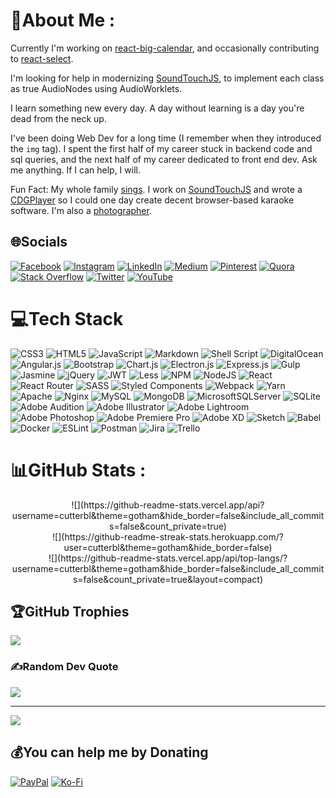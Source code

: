 # 💫About Me :
Currently I'm working on [react-big-calendar](https://github.com/jquense/react-big-calendar), and occasionally contributing to [react-select](https://github.com/JedWatson/react-select).

I'm looking for help in modernizing [SoundTouchJS](https://github.com/cutterbl/SoundTouchJS), to implement each class as true AudioNodes using AudioWorklets.

I learn something new every day. A day without learning is a day you're dead from the neck up.

I've been doing Web Dev for a long time (I remember when they introduced the `img` tag). I spent the first half of my career stuck in backend code and sql queries, and the next half of my career dedicated to front end dev. Ask me anything. If I can help, I will.

Fun Fact: My whole family [sings](https://www.youtube.com/c/SteveCutterBlades/videos). I work on [SoundTouchJS](https://github.com/cutterbl/SoundTouchJS) and wrote a [CDGPlayer](https://github.com/cutterbl/CDGPlayer) so I could one day create decent browser-based karaoke software. I'm also a [photographer](https://instagram.com/bladesphoto).

## 🌐Socials
[![Facebook](https://img.shields.io/badge/Facebook-%231877F2.svg?logo=Facebook&logoColor=white)](https://facebook.com/CutterBlades) [![Instagram](https://img.shields.io/badge/Instagram-%23E4405F.svg?logo=Instagram&logoColor=white)](https://instagram.com/bladesphoto) [![LinkedIn](https://img.shields.io/badge/LinkedIn-%230077B5.svg?logo=linkedin&logoColor=white)](https://linkedin.com/in/stephen-blades-05223919) [![Medium](https://img.shields.io/badge/Medium-12100E?logo=medium&logoColor=white)](https://medium.com/@stevecutterblades) [![Pinterest](https://img.shields.io/badge/Pinterest-%23E60023.svg?logo=Pinterest&logoColor=white)](https://pinterest.com/cutterbl) [![Quora](https://img.shields.io/badge/Quora-%23B92B27.svg?logo=Quora&logoColor=white)](https://quora.com/profile/Steve-Blades-1) [![Stack Overflow](https://img.shields.io/badge/-Stackoverflow-FE7A16?logo=stack-overflow&logoColor=white)](https://stackoverflow.com/users/63437) [![Twitter](https://img.shields.io/badge/Twitter-%231DA1F2.svg?logo=Twitter&logoColor=white)](https://twitter.com/cutterbl) [![YouTube](https://img.shields.io/badge/YouTube-%23FF0000.svg?logo=YouTube&logoColor=white)](https://youtube.com/c/SteveCutterBlades) 

# 💻Tech Stack
![CSS3](https://img.shields.io/badge/css3-%231572B6.svg?style=plastic&logo=css3&logoColor=white) ![HTML5](https://img.shields.io/badge/html5-%23E34F26.svg?style=plastic&logo=html5&logoColor=white) ![JavaScript](https://img.shields.io/badge/javascript-%23323330.svg?style=plastic&logo=javascript&logoColor=%23F7DF1E) ![Markdown](https://img.shields.io/badge/markdown-%23000000.svg?style=plastic&logo=markdown&logoColor=white) ![Shell Script](https://img.shields.io/badge/shell_script-%23121011.svg?style=plastic&logo=gnu-bash&logoColor=white) ![DigitalOcean](https://img.shields.io/badge/DigitalOcean-%230167ff.svg?style=plastic&logo=digitalOcean&logoColor=white) ![Angular.js](https://img.shields.io/badge/angular.js-%23E23237.svg?style=plastic&logo=angularjs&logoColor=white) ![Bootstrap](https://img.shields.io/badge/bootstrap-%23563D7C.svg?style=plastic&logo=bootstrap&logoColor=white) ![Chart.js](https://img.shields.io/badge/chart.js-F5788D.svg?style=plastic&logo=chart.js&logoColor=white) ![Electron.js](https://img.shields.io/badge/Electron-191970?style=plastic&logo=Electron&logoColor=white) ![Express.js](https://img.shields.io/badge/express.js-%23404d59.svg?style=plastic&logo=express&logoColor=%2361DAFB) ![Gulp](https://img.shields.io/badge/GULP-%23CF4647.svg?style=plastic&logo=gulp&logoColor=white) ![Jasmine](https://img.shields.io/badge/jasmine-%238A4182.svg?style=plastic&logo=jasmine&logoColor=white) ![jQuery](https://img.shields.io/badge/jquery-%230769AD.svg?style=plastic&logo=jquery&logoColor=white) ![JWT](https://img.shields.io/badge/JWT-black?style=plastic&logo=JSON%20web%20tokens) ![Less](https://img.shields.io/badge/less-2B4C80?style=plastic&logo=less&logoColor=white) ![NPM](https://img.shields.io/badge/NPM-%23000000.svg?style=plastic&logo=npm&logoColor=white) ![NodeJS](https://img.shields.io/badge/node.js-6DA55F?style=plastic&logo=node.js&logoColor=white) ![React](https://img.shields.io/badge/react-%2320232a.svg?style=plastic&logo=react&logoColor=%2361DAFB) ![React Router](https://img.shields.io/badge/React_Router-CA4245?style=plastic&logo=react-router&logoColor=white) ![SASS](https://img.shields.io/badge/SASS-hotpink.svg?style=plastic&logo=SASS&logoColor=white) ![Styled Components](https://img.shields.io/badge/styled--components-DB7093?style=plastic&logo=styled-components&logoColor=white) ![Webpack](https://img.shields.io/badge/webpack-%238DD6F9.svg?style=plastic&logo=webpack&logoColor=black) ![Yarn](https://img.shields.io/badge/yarn-%232C8EBB.svg?style=plastic&logo=yarn&logoColor=white) ![Apache](https://img.shields.io/badge/apache-%23D42029.svg?style=plastic&logo=apache&logoColor=white) ![Nginx](https://img.shields.io/badge/nginx-%23009639.svg?style=plastic&logo=nginx&logoColor=white) ![MySQL](https://img.shields.io/badge/mysql-%2300f.svg?style=plastic&logo=mysql&logoColor=white) ![MongoDB](https://img.shields.io/badge/MongoDB-%234ea94b.svg?style=plastic&logo=mongodb&logoColor=white) ![MicrosoftSQLServer](https://img.shields.io/badge/Microsoft%20SQL%20Sever-CC2927?style=plastic&logo=microsoft%20sql%20server&logoColor=white) ![SQLite](https://img.shields.io/badge/sqlite-%2307405e.svg?style=plastic&logo=sqlite&logoColor=white) ![Adobe Audition](https://img.shields.io/badge/Adobe%20Audition-9999FF.svg?style=plastic&logo=Adobe%20Audition&logoColor=white) ![Adobe Illustrator](https://img.shields.io/badge/adobeillustrator-%23FF9A00.svg?style=plastic&logo=adobeillustrator&logoColor=white) ![Adobe Lightroom](https://img.shields.io/badge/Adobe%20Lightroom-31A8FF.svg?style=plastic&logo=Adobe%20Lightroom&logoColor=white) ![Adobe Photoshop](https://img.shields.io/badge/adobephotoshop-%2331A8FF.svg?style=plastic&logo=adobephotoshop&logoColor=white) ![Adobe Premiere Pro](https://img.shields.io/badge/Adobe%20Premiere%20Pro-9999FF.svg?style=plastic&logo=Adobe%20Premiere%20Pro&logoColor=white) ![Adobe XD](https://img.shields.io/badge/Adobe%20XD-470137?style=plastic&logo=Adobe%20XD&logoColor=#FF61F6) ![Sketch](https://img.shields.io/badge/Sketch-FFB387?style=plastic&logo=sketch&logoColor=black) ![Babel](https://img.shields.io/badge/Babel-F9DC3e?style=plastic&logo=babel&logoColor=black) ![Docker](https://img.shields.io/badge/docker-%230db7ed.svg?style=plastic&logo=docker&logoColor=white) ![ESLint](https://img.shields.io/badge/ESLint-4B3263?style=plastic&logo=eslint&logoColor=white) ![Postman](https://img.shields.io/badge/Postman-FF6C37?style=plastic&logo=postman&logoColor=white) ![Jira](https://img.shields.io/badge/jira-%230A0FFF.svg?style=plastic&logo=jira&logoColor=white) ![Trello](https://img.shields.io/badge/Trello-%23026AA7.svg?style=plastic&logo=Trello&logoColor=white)
# 📊GitHub Stats :
<div align="center">
![](https://github-readme-stats.vercel.app/api?username=cutterbl&theme=gotham&hide_border=false&include_all_commits=false&count_private=true)<br/>
![](https://github-readme-streak-stats.herokuapp.com/?user=cutterbl&theme=gotham&hide_border=false)<br/>
![](https://github-readme-stats.vercel.app/api/top-langs/?username=cutterbl&theme=gotham&hide_border=false&include_all_commits=false&count_private=true&layout=compact)
</div>

## 🏆GitHub Trophies
![](https://github-profile-trophy.vercel.app/?username=cutterbl&theme=darkhub&no-frame=false&no-bg=false&margin-w=4)

### ✍️Random Dev Quote
![](https://quotes-github-readme.vercel.app/api?type=horizontal&theme=tokyonight)

---
[![](https://visitcount.itsvg.in/api?id=cutterbl&icon=0&color=1)](https://visitcount.itsvg.in)

  ## 💰You can help me by Donating
  [![PayPal](https://img.shields.io/badge/PayPal-00457C?style=for-the-badge&logo=paypal&logoColor=white)](https://paypal.me/no.junk@cutterscrossing.com) [![Ko-Fi](https://img.shields.io/badge/Ko--fi-F16061?style=for-the-badge&logo=ko-fi&logoColor=white)](https://ko-fi.com/cutterscrossing) 

  <!-- Proudly created with GPRM ( https://gprm.itsvg.in ) -->
  
